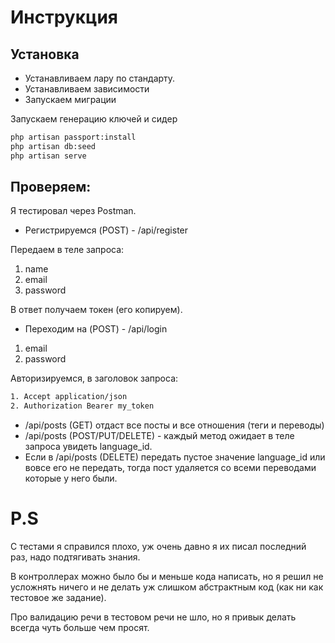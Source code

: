# Инструкция

## Установка

 - Устанавливаем лару по стандарту.
 - Устанавливаем зависимости
 - Запускаем миграции

Запускаем генерацию ключей и сидер
```sh
php artisan passport:install
php artisan db:seed
php artisan serve
```

## Проверяем:

Я тестировал через Postman.

- Регистрируемся (POST) - /api/register

Передаем в теле запроса:

1. name
2. email
3. password

В ответ получаем токен (его копируем).

- Переходим на (POST) - /api/login

1. email
2. password

Авторизируемся, в заголовок запроса:

```sh
1. Accept application/json
2. Authorization Bearer my_token
```

- /api/posts (GET) отдаст все посты и все отношения (теги и переводы)
- /api/posts (POST/PUT/DELETE) - каждый метод ожидает в теле запроса увидеть language_id.
- Если в /api/posts (DELETE) передать пустое значение language_id или вовсе его не передать, тогда пост удаляется со всеми переводами которые у него были.

# P.S

С тестами я справился плохо, уж очень давно я их писал последний раз, надо подтягивать знания.

В контроллерах можно было бы и меньше кода написать, но я решил не усложнять ничего и не делать уж слишком абстрактным код (как ни как тестовое же задание).

Про валидацию речи в тестовом речи не шло, но я привык делать всегда чуть больше чем просят.





